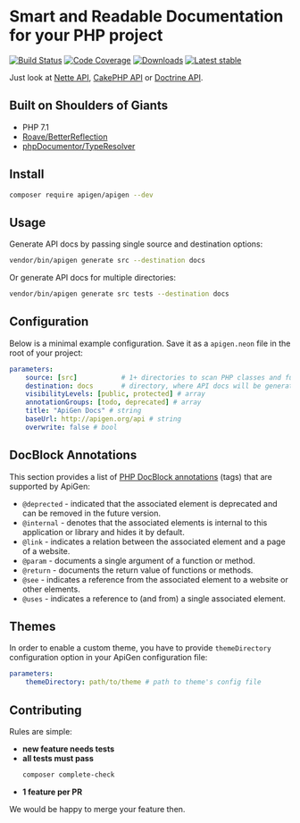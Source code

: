 # Smart and Readable Documentation for your PHP project

[![Build Status](https://img.shields.io/travis/ApiGen/ApiGen/master.svg?style=flat-square)](https://travis-ci.org/ApiGen/ApiGen)
[![Code Coverage](https://img.shields.io/scrutinizer/coverage/g/ApiGen/ApiGen.svg?style=flat-square)](https://scrutinizer-ci.com/g/ApiGen/ApiGen)
[![Downloads](https://img.shields.io/packagist/dt/apigen/apigen.svg?style=flat-square)](https://packagist.org/packages/apigen/apigen/stats)
[![Latest stable](https://img.shields.io/packagist/v/apigen/apigen.svg?style=flat-square)](https://packagist.org/packages/apigen/apigen)

Just look at [Nette API](http://api.nette.org/), [CakePHP API](http://api.cakephp.org/3.4/) or [Doctrine API](http://www.doctrine-project.org/api/orm/2.5/).


## Built on Shoulders of Giants

- PHP 7.1
- [Roave/BetterReflection](https://github.com/Roave/BetterReflection)
- [phpDocumentor/TypeResolver](https://github.com/phpDocumentor/TypeResolver)


## Install

```bash
composer require apigen/apigen --dev
```

## Usage

Generate API docs by passing single source and destination options:

```bash
vendor/bin/apigen generate src --destination docs
```

Or generate API docs for multiple directories:

```bash
vendor/bin/apigen generate src tests --destination docs
```

## Configuration

Below is a minimal example configuration. Save it as a `apigen.neon` file in
the root of your project:

```yaml
parameters:
    source: [src]           # 1+ directories to scan PHP classes and functions in
    destination: docs       # directory, where API docs will be generated to
    visibilityLevels: [public, protected] # array
    annotationGroups: [todo, deprecated] # array
    title: "ApiGen Docs" # string
    baseUrl: http://apigen.org/api # string
    overwrite: false # bool
```

## DocBlock Annotations

This section provides a list of [PHP DocBlock
annotations](https://www.phpdoc.org/docs/latest/guides/docblocks.html) (tags)
that are supported by ApiGen:

- `@deprected` - indicated that the associated element is deprecated and can be removed in the future version.
- `@internal` - denotes that the associated elements is internal to this application or library and hides it by default.
- `@link` - indicates a relation between the associated element and a page of a website.
- `@param` - documents a single argument of a function or method.
- `@return` - documents the return value of functions or methods.
- `@see` - indicates a reference from the associated element to a website or other elements.
- `@uses` - indicates a reference to (and from) a single associated element.


## Themes

In order to enable a custom theme, you have to provide `themeDirectory` configuration
option in your ApiGen configuration file:

```yaml
parameters:
    themeDirectory: path/to/theme # path to theme's config file
```

## Contributing

Rules are simple:

- **new feature needs tests**
- **all tests must pass**
    ```bash
    composer complete-check
    ```
- **1 feature per PR**

We would be happy to merge your feature then.
